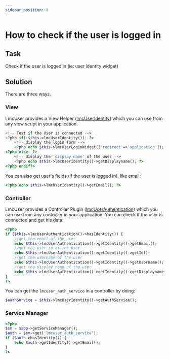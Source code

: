 ```yaml
---
sidebar_position: 8
---
```

# How to check if the user is logged in
## Task
Check if the user is logged in (ie: user identity widget)

## Solution
There are three ways.

### View
LmcUser provides a View Helper ([lmcUserIdentity](https://github.com/LM-Commons/LmcUser/blob/master/src/LmcUser/View/Helper/LmcUserIdentity.php)) which you can use from any view script in your application.

```php
<!-- Test if the User is connected -->
<?php if(!$this->lmcUserIdentity()): ?>
    <!-- display the login form -->
    <?php echo $this->lmcUserLoginWidget(['redirect'=>'application']); ?>
<?php else: ?>
    <!-- display the 'display name' of the user -->
    <?php echo $this->lmcUserIdentity()->getDisplayname(); ?>
<?php endif?>
```

You can also get user's fields (if the user is logged in), like email:

```php
<?php echo $this->lmcUserIdentity()->getEmail(); ?>
```

### Controller

LmcUser provides a Controller Plugin ([lmcUserAuthentication](https://github.com/LM-Commons/LmcUser/blob/master/src/LmcUser/Controller/Plugin/LmcUserAuthentication.php)) which you can use from any controller in your application. You can check if the user is connected and get his data:

```php
<?php
if ($this->lmcUserAuthentication()->hasIdentity()) {
    //get the email of the user
    echo $this->lmcUserAuthentication()->getIdentity()->getEmail();
    //get the user_id of the user
    echo $this->lmcUserAuthentication()->getIdentity()->getId();
    //get the username of the user
    echo $this->lmcUserAuthentication()->getIdentity()->getUsername();
    //get the display name of the user
    echo $this->lmcUserAuthentication()->getIdentity()->getDisplayname();
}
?>
```

You can get the `lmcuser_auth_service` in a controller by doing:
```php
$authService = $this->lmcUserIdentity()->getAuthService();
```
### Service Manager

```php
<?php
$sm = $app->getServiceManager();
$auth = $sm->get('lmcuser_auth_service');
if ($auth->hasIdentity()) {
    echo $auth->getIdentity()->getEmail();
}
?>
```
